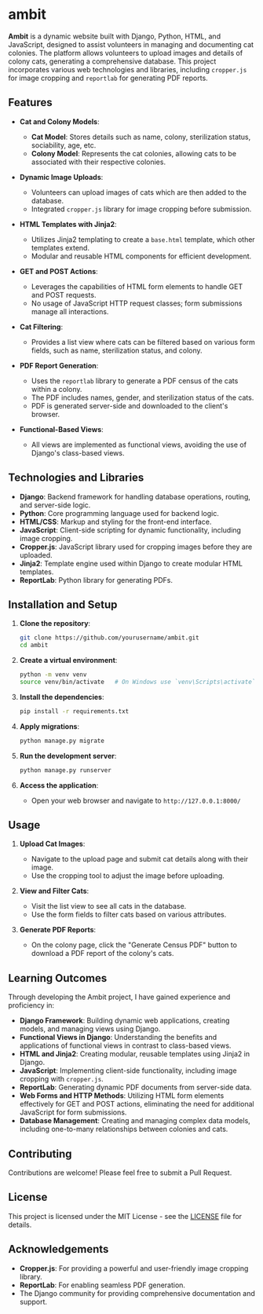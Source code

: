 # ambit

**Ambit** is a dynamic website built with Django, Python, HTML, and JavaScript, designed to assist volunteers in managing and documenting cat colonies. The platform allows volunteers to upload images and details of colony cats, generating a comprehensive database. This project incorporates various web technologies and libraries, including `cropper.js` for image cropping and `reportlab` for generating PDF reports.

## Features

- **Cat and Colony Models**: 
  - **Cat Model**: Stores details such as name, colony, sterilization status, sociability, age, etc.
  - **Colony Model**: Represents the cat colonies, allowing cats to be associated with their respective colonies.

- **Dynamic Image Uploads**:
  - Volunteers can upload images of cats which are then added to the database.
  - Integrated `cropper.js` library for image cropping before submission.

- **HTML Templates with Jinja2**:
  - Utilizes Jinja2 templating to create a `base.html` template, which other templates extend.
  - Modular and reusable HTML components for efficient development.

- **GET and POST Actions**:
  - Leverages the capabilities of HTML form elements to handle GET and POST requests.
  - No usage of JavaScript HTTP request classes; form submissions manage all interactions.

- **Cat Filtering**:
  - Provides a list view where cats can be filtered based on various form fields, such as name, sterilization status, and colony.

- **PDF Report Generation**:
  - Uses the `reportlab` library to generate a PDF census of the cats within a colony.
  - The PDF includes names, gender, and sterilization status of the cats.
  - PDF is generated server-side and downloaded to the client's browser.

- **Functional-Based Views**:
  - All views are implemented as functional views, avoiding the use of Django's class-based views.

## Technologies and Libraries

- **Django**: Backend framework for handling database operations, routing, and server-side logic.
- **Python**: Core programming language used for backend logic.
- **HTML/CSS**: Markup and styling for the front-end interface.
- **JavaScript**: Client-side scripting for dynamic functionality, including image cropping.
- **Cropper.js**: JavaScript library used for cropping images before they are uploaded.
- **Jinja2**: Template engine used within Django to create modular HTML templates.
- **ReportLab**: Python library for generating PDFs.

## Installation and Setup

1. **Clone the repository**:
    ```bash
    git clone https://github.com/yourusername/ambit.git
    cd ambit
    ```

2. **Create a virtual environment**:
    ```bash
    python -m venv venv
    source venv/bin/activate   # On Windows use `venv\Scripts\activate`
    ```

3. **Install the dependencies**:
    ```bash
    pip install -r requirements.txt
    ```

4. **Apply migrations**:
    ```bash
    python manage.py migrate
    ```

5. **Run the development server**:
    ```bash
    python manage.py runserver
    ```

6. **Access the application**:
    - Open your web browser and navigate to `http://127.0.0.1:8000/`

## Usage

1. **Upload Cat Images**:
   - Navigate to the upload page and submit cat details along with their image.
   - Use the cropping tool to adjust the image before uploading.

2. **View and Filter Cats**:
   - Visit the list view to see all cats in the database.
   - Use the form fields to filter cats based on various attributes.

3. **Generate PDF Reports**:
   - On the colony page, click the "Generate Census PDF" button to download a PDF report of the colony's cats.

## Learning Outcomes

Through developing the Ambit project, I have gained experience and proficiency in:

- **Django Framework**: Building dynamic web applications, creating models, and managing views using Django.
- **Functional Views in Django**: Understanding the benefits and applications of functional views in contrast to class-based views.
- **HTML and Jinja2**: Creating modular, reusable templates using Jinja2 in Django.
- **JavaScript**: Implementing client-side functionality, including image cropping with `cropper.js`.
- **ReportLab**: Generating dynamic PDF documents from server-side data.
- **Web Forms and HTTP Methods**: Utilizing HTML form elements effectively for GET and POST actions, eliminating the need for additional JavaScript for form submissions.
- **Database Management**: Creating and managing complex data models, including one-to-many relationships between colonies and cats.

## Contributing

Contributions are welcome! Please feel free to submit a Pull Request.

## License

This project is licensed under the MIT License - see the [LICENSE](LICENSE) file for details.

## Acknowledgements

- **Cropper.js**: For providing a powerful and user-friendly image cropping library.
- **ReportLab**: For enabling seamless PDF generation.
- The Django community for providing comprehensive documentation and support.

